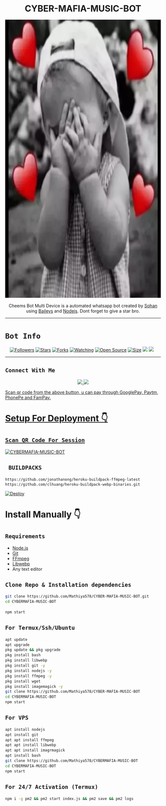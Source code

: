 

<h1 align="center">CYBER-MAFIA-MUSIC-BOT<br></h1>
<p align="center">
<img src="mathiya-md.jpg" width="900" height="900"/>
</p>

<p align="center">
Cheems Bot Multi Device is a automated whatsapp bot created by <a href="https://github.com/Mathiya578" target="_blank">Sohan</a> using <a href="https://github.com/adiwajshing/Baileys" target="_blank">Baileys</a> and <a href="https://github.com/nodejs" target="_blank">Nodejs</a>. Dont forget to give a star bro.
</p>



------

# ```Bot Info```
<p align="center">
<a href="https://github.com/Mathiya578/followers"><img title="Followers" src="https://img.shields.io/github/followers/ Mathiya578?color=red&style=flat-square"></a>
<a href="https://github.com/Mathiya578/CYBER-MAFIA-MUSIC-BOT/stargazers/"><img title="Stars" src="https://img.shields.io/github/stars/Mathiya578/CYBER-MAFIA-MUSIC-BOT?color=blue&style=flat-square"></a>
<a href="https://github.com/Mathiya578/CYBER-MAFIA-MUSIC-BOT/Network/members"><img title="Forks" src="https://img.shields.io/github/forks/Mathiya578/CYBER-MAFIA-MUSIC-BOT?color=red&style=flat-square"></a>
<a href="https://github.com/Mathiya578/CYBER-MAFIA-MUSIC-BOTwatchers"><img title="Watching" src="https://img.shields.io/github/watchers/Mathiya578/CYBER-MAFIA-MUSIC-BOT?label=Watchers&color=blue&style=flat-square"></a>
<a href="https://github.com/Mathiya578/CYBER-MAFIA-MUSIC-BOT"><img title="Open Source" src="https://img.shields.io/badge/Author-Sohan%20Bot%20Inc.-red?v=103"></a>
<a href="https://github.com/Mathiya578/CYBER-MAFIA-MUSIC-BOT/"><img title="Size" src="https://img.shields.io/github/repo-size/Mathiya578/CYBER-MAFIA-MUSIC-BOT?style=flat-square&color=green"></a>
<a href="https://hits.seeyoufarm.com"><img src="https://hits.seeyoufarm.com/api/count/incr/badge.svg?url=https%3A%2F%2Fgithub.com%2FDGXeon%2FCheemsBot-MD4&count_bg=%2379C83D&title_bg=%23555555&icon=probot.svg&icon_color=%2300FF6D&title=hits&edge_flat=false"/></a>
<a href="https://github.com/Mathiya578/CYBER-MAFIA-MUSIC-BOT/graphs/commit-activity"><img height="20" src="https://img.shields.io/badge/Maintained%3F-yes-green.svg"></a>&nbsp;&nbsp;
</p>
<p align='center'>
    </p>

-------

## ```Connect With Me```
<p align="center">
<a href="https://wa.me/94757962326"><img src="https://img.shields.io/badge/Contact Sohan-25D366?style=for-the-badge&logo=whatsapp&logoColor=white" />
<a href="https://youtube.com/channel/UCvAo9TZ0Pw9vrJ_0WYRyO3A"><img src="https://img.shields.io/badge/our website-ff0000?style=for-the-badge&logo=youtube&logoColor=ff000000&link=https://www.youtube.com/c/BOTINDO" /><br>
</p>





<p align="left">
Scan qr code from the above button, u can pay through GooglePay, Paytm, PhonePe and FamPay.
</p>



# Setup For Deployment 👇



## `Scan QR Code For Session`
[![CYBERMAFIA-MUSIC-BOT](https://repl.it/badge/github/quiec/whatsasena)](https://replit.com/@Mathiya578/Sohan-QR-V1?v=1outputonly=1&lite=1#index.js)



## ` BUILDPACKS`

```
https://github.com/jonathanong/heroku-buildpack-ffmpeg-latest
https://github.com/clhuang/heroku-buildpack-webp-binaries.git
```

[![Deploy](https://www.herokucdn.com/deploy/button.svg)](https://heroku.com/deploy?template=https://github.com/Mathiya578/CYBER-MAFIA-MUSIC-BOT)

# Install Manually 👇
## `Requirements`
* [Node.js](https://nodejs.org/en/)
* [Git](https://git-scm.com/downloads)
* [FFmpeg](https://github.com/BtbN/FFmpeg-Builds/releases/download/autobuild-2020-12-08-13-03/ffmpeg-n4.3.1-26-gca55240b8c-win64-gpl-4.3.zip)
* [Libwebp](https://developers.google.com/speed/webp/download)
* Any text editor
## `Clone Repo & Installation dependencies`
```bash
git clone https://github.com/Mathiya578/CYBER-MAFIA-MUSIC-BOT.git
cd CYBERMAFIA-MUSIC-BOT

npm start
```
## `For Termux/Ssh/Ubuntu`
```bash
apt update
apt upgrade
pkg update && pkg upgrade
pkg install bash
pkg install libwebp
pkg install git -y
pkg install nodejs -y 
pkg install ffmpeg -y 
pkg install wget
pkg install imagemagick -y
git clone https://github.com/Mathiya578/CYBER-MAFIA-MUSIC-BOT
cd CYBERMAFIA-MUSIC-BOT
npm start
```
## `For VPS`
```bash
apt install nodejs 
apt install git 
apt apt install ffmpeg 
apt apt install libwebp 
apt apt install imagrmagick
apt install bash
git clone https://github.com/Mathiya578/CYBERMAFIA-MUSIC-BOT
cd CYBERMAFIA-MUSIC-BOT
npm start
```
## `For 24/7 Activation (Termux)`
```bash
npm i -g pm2 && pm2 start index.js && pm2 save && pm2 logs
```
